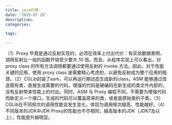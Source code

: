 ```yaml
---
title: java代理
date: '2015-07-29'
description:
categories:

tags:

---
```


（1）Proxy 毕竟是通过反射实现的，必须在效率上付出代价：有实验数据表明，调用反射比一般的函数开销至少要大 10 倍。而且，从程序实现上可以看出，对 proxy class 的所有方法调用都要通过使用反射的 invoke 方法。因此，对于性能关键的应用，使用 proxy class 是需要精心考虑的，以避免反射成为整个应用的瓶颈。（2）CGLib封装了asm，可以再运行期动态生成新的class。ASM 能够通过改造既有类，直接生成需要的代码。增强的代码是硬编码在新生成的类文件内部的，没有反射带来性能上的付出。同时，ASM 与 Proxy 编程不同，不需要为增强代码而新定义一个接口，生成的代码可以覆盖原来的类，或者是原始类的子类。（3）CGLib在不同频次的调用性能会发生变化，体现为调用频次越高、性能越好。（4）不同版本的JDK中JDK Proxy的性能也不尽相同，越高版本的JDK（JDK7及以上），性能提升越明显。